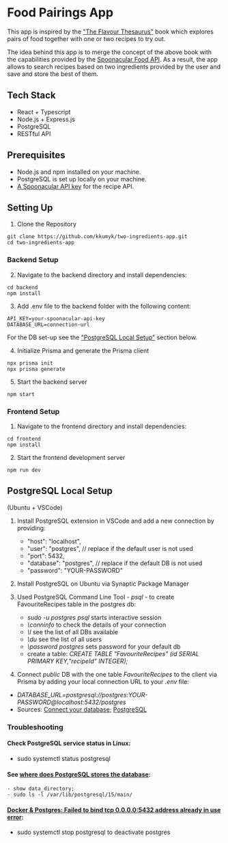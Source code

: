 # Food Pairings App

This app is inspired by the ["The Flavour Thesaurus"](https://www.amazon.co.uk/Flavour-Thesaurus-Niki-Segnit/dp/0747599777) book which explores pairs of food together with one or two recipes to try out. 

The idea behind this app is to merge the concept of the above book with the capabilities provided by the [Spoonacular Food API](https://spoonacular.com/food-api). As a result, the app allows to search recipes based on two ingredients provided by the user and save and store the best of them. 


## Tech Stack
- React + Typescript
- Node.js + Express.js
- PostgreSQL
- RESTful API

## Prerequisites
- Node.js and npm installed on your machine.
- PostgreSQL is set up locally on your machine. 
- [A Spoonacular API key](https://spoonacular.com/food-api) for the recipe API.

## Setting Up
1. Clone the Repository
```
git clone https://github.com/kkumyk/two-ingredients-app.git
cd two-ingredients-app
```
### Backend Setup
2. Navigate to the backend directory and install dependencies:
```
cd backend
npm install
```
3. Add .env file to the backend folder with the following content:
```
API_KEY=your-spoonacular-api-key
DATABASE_URL=connection-url
```
For the DB set-up see the ["PostgreSQL Local Setup"](#postgresql-local-setup) section below.

4. Initialize Prisma and generate the Prisma client
```
npx prisma init
npx prisma generate
```
5. Start the backend server
```
npm start
```
### Frontend Setup
1. Navigate to the frontend directory and install dependencies:
```
cd frontend
npm install
```
2. Start the frontend development server
```
npm run dev
```

## PostgreSQL Local Setup
(Ubuntu + VSCode)

1. Install PostgreSQL extension in VSCode and add a new connection by providing:
    - "host": "localhost",
    - "user": "postgres", // replace if the default user is not used
    - "port": 5432,
    - "database": "postgres", // replace if the default DB is not used
    - "password": "YOUR-PASSWORD"

2. Install PostgreSQL on Ubuntu via Synaptic Package Manager
3. Used PostgreSQL Command Line Tool - _psql_ - to create FavouriteRecipes table in the postgres db:
    - _sudo -u postgres psql_ starts interactive session
    - _\conninfo_ to check the details of your connection
    - _\l_ see the list of all DBs available
    - _\du_ see the list of all users
    - _\password postgres_ sets password for your default db
    - create a table: _CREATE TABLE "FavouriteRecipes" (id SERIAL PRIMARY KEY,"recipeId" INTEGER);_ 

4. Connect _public_ DB with the one table _FavouriteRecipes_ to the client via Prisma by adding your local connection URL to your _.env_ file:
- _DATABASE_URL=postgresql://postgres:YOUR-PASSWORD@localhost:5432/postgres_
- Sources: [Connect your database](https://www.prisma.io/docs/getting-started/setup-prisma/start-from-scratch/relational-databases/connect-your-database-node-postgresql); [PostgreSQL](https://www.prisma.io/docs/orm/overview/databases/postgresql)


### Troubleshooting
#### Check PostgreSQL service status in Linux:
- sudo systemctl status postgresql

#### See [where does PostgreSQL stores the database](https://stackoverflow.com/questions/1137060/where-does-postgresql-store-the-database):
    - show data_directory;
    - sudo ls -l /var/lib/postgresql/15/main/

#### [Docker & Postgres: Failed to bind tcp 0.0.0.0:5432 address already in use error](https://stackoverflow.com/questions/38249434/docker-postgres-failed-to-bind-tcp-0-0-0-05432-address-already-in-use):
- sudo systemctl stop postgresql to deactivate postgres


